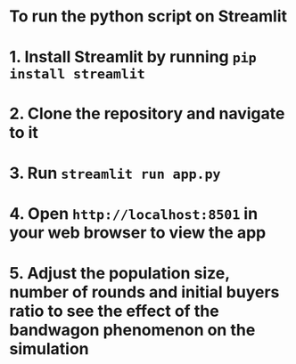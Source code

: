 
# To run the python script on Streamlit

# 1. Install Streamlit by running `pip install streamlit`

# 2. Clone the repository and navigate to it

# 3. Run `streamlit run app.py`

# 4. Open `http://localhost:8501` in your web browser to view the app

# 5. Adjust the population size, number of rounds and initial buyers ratio to see the effect of the bandwagon phenomenon on the simulation
